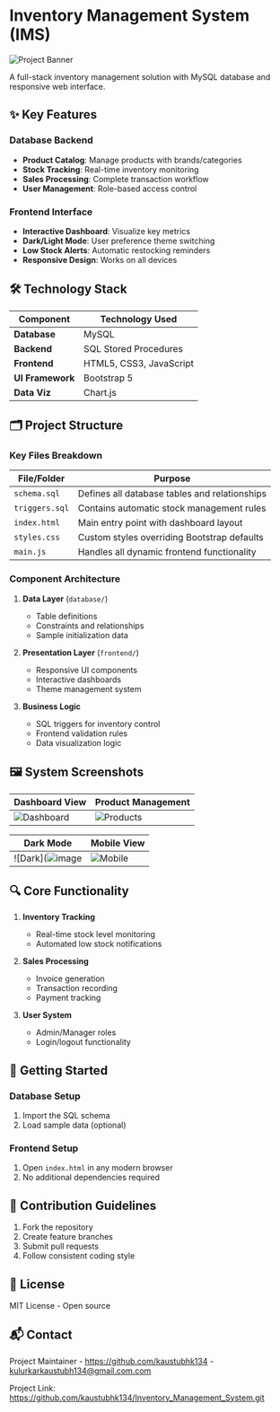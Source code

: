 # Inventory Management System (IMS)

![Project Banner](https://github.com/user-attachments/assets/574f75ab-ed21-42b3-a88f-604fe4afe322)

A full-stack inventory management solution with MySQL database and responsive web interface.

## ✨ Key Features

### Database Backend
- **Product Catalog**: Manage products with brands/categories
- **Stock Tracking**: Real-time inventory monitoring
- **Sales Processing**: Complete transaction workflow
- **User Management**: Role-based access control

### Frontend Interface
- **Interactive Dashboard**: Visualize key metrics
- **Dark/Light Mode**: User preference theme switching
- **Low Stock Alerts**: Automatic restocking reminders
- **Responsive Design**: Works on all devices

## 🛠️ Technology Stack

| Component       | Technology Used         |
|-----------------|-------------------------|
| **Database**    | MySQL                   |
| **Backend**     | SQL Stored Procedures   |
| **Frontend**    | HTML5, CSS3, JavaScript |
| **UI Framework**| Bootstrap 5             |
| **Data Viz**    | Chart.js                |

## 🗂️ Project Structure


### Key Files Breakdown

| File/Folder          | Purpose                                                                 |
|----------------------|-------------------------------------------------------------------------|
| `schema.sql`         | Defines all database tables and relationships                          |
| `triggers.sql`       | Contains automatic stock management rules                              |
| `index.html`         | Main entry point with dashboard layout                                 |
| `styles.css`         | Custom styles overriding Bootstrap defaults                           |
| `main.js`            | Handles all dynamic frontend functionality                            |

### Component Architecture

1. **Data Layer** (`database/`)
   - Table definitions
   - Constraints and relationships
   - Sample initialization data

2. **Presentation Layer** (`frontend/`)
   - Responsive UI components
   - Interactive dashboards
   - Theme management system

3. **Business Logic**
   - SQL triggers for inventory control
   - Frontend validation rules
   - Data visualization logic

## 🖼️ System Screenshots

| Dashboard View | Product Management |
|---------------|--------------------|
| ![Dashboard](https://github.com/user-attachments/assets/574f75ab-ed21-42b3-a88f-604fe4afe322) | ![Products](https://github.com/user-attachments/assets/555fa8a2-f524-4634-9dd2-b634980f454f)


| Dark Mode | Mobile View |
|-----------|-------------|
| ![Dark](![image](https://github.com/user-attachments/assets/0a0b8ca8-b84b-4835-b239-8f566778a193) | ![Mobile](https://github.com/user-attachments/assets/96df9679-cc91-47c7-900e-fd7696ddcef2)



## 🔍 Core Functionality

1. **Inventory Tracking**
   - Real-time stock level monitoring
   - Automated low stock notifications

2. **Sales Processing**
   - Invoice generation
   - Transaction recording
   - Payment tracking

3. **User System**
   - Admin/Manager roles
   - Login/logout functionality

## 🚀 Getting Started

### Database Setup
1. Import the SQL schema
2. Load sample data (optional)

### Frontend Setup
1. Open `index.html` in any modern browser
2. No additional dependencies required

## 🤝 Contribution Guidelines

1. Fork the repository
2. Create feature branches
3. Submit pull requests
4. Follow consistent coding style

## 📜 License
MIT License - Open source

## 📬 Contact
Project Maintainer - https://github.com/kaustubhk134 - kulurkarkaustubh134@gmail.com.com

Project Link: https://github.com/kaustubhk134/Inventory_Management_System.git
